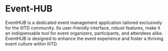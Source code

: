# Event-HUB
EventHUB is a dedicated event management application tailored exclusively for the IIITD community. Its user-friendly interface, robust features, make it an indispensable tool for event organizers, participants, and attendees alike. EventHUB is designed to enhance the event experience and foster a thriving event culture within IIITD.

